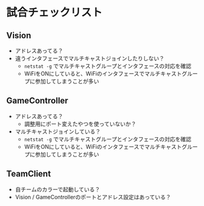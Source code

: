 # 試合チェックリスト

## Vision

- アドレスあってる？ 
- 違うインタフェースでマルチキャストジョインしたりしない？
  - `netstat -g` でマルチキャストグループとインタフェースの対応を確認
  - WiFiをONにしていると、WiFiのインタフェースでマルチキャストグループに参加してしまうことが多い

## GameController

- アドレスあってる？
  - 調整用にポート変えたやつを使っていないか？
- マルチキャストジョインしている？
  - `netstat -g` でマルチキャストグループとインタフェースの対応を確認
  - WiFiをONにしていると、WiFiのインタフェースでマルチキャストグループに参加してしまうことが多い

## TeamClient

- 自チームのカラーで起動している？
- Vision / GameControllerのポートとアドレス設定はあっている？

